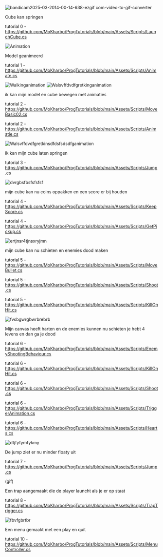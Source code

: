 ![bandicam2025-03-2014-00-14-638-ezgif com-video-to-gif-converter](https://github.com/user-attachments/assets/6f80913b-ee4e-4dda-b02e-4446637afcd3)

Cube kan springen

tutorial 0 -https://github.com/MoKharbo/ProgTutorials/blob/main/Assets/Scripts/LaunchCube.cs

![Animation](https://github.com/user-attachments/assets/1bcaa461-2051-4445-a667-23648fcd5b36)

Model geanimeerd

tutorial 1 -https://github.com/MoKharbo/ProgTutorials/blob/main/Assets/Scripts/Animate.cs

![Walkinganimation](https://github.com/user-attachments/assets/e399c5b0-0839-45a4-a2b6-7020c4e0ddeb)
![Walsvffdvdfgretkinganimation](https://github.com/user-attachments/assets/528a8db9-6349-466b-b626-38d10a5f6717)

ik kan mijn model en cube bewegen met animaties

tutorial 2 -https://github.com/MoKharbo/ProgTutorials/blob/main/Assets/Scripts/MoveBasic02.cs         
            
tutorial 2 -https://github.com/MoKharbo/ProgTutorials/blob/main/Assets/Scripts/Animatie.cs

![Walsvffdvdfgretkinsdfdsfsdsdfganimation](https://github.com/user-attachments/assets/f2085a20-b008-4c0f-b885-b9d8eeb36854)

ik kan mijn cube laten springen

tutorial 3 -https://github.com/MoKharbo/ProgTutorials/blob/main/Assets/Scripts/Jump.cs

![dvrgbsfbsfsfsfsf](https://github.com/user-attachments/assets/96c0659c-e3c7-45f7-892a-ae49cb4d3215)

mijn cube kan nu coins oppakken en een score er bij houden

tutorial 4 -https://github.com/MoKharbo/ProgTutorials/blob/main/Assets/Scripts/KeepScore.cs

tutorial 4 -https://github.com/MoKharbo/ProgTutorials/blob/main/Assets/Scripts/GetPickup.cs

![ertjnsr4tjnsxryjmn](https://github.com/user-attachments/assets/927786ac-2280-4410-b408-cee9a12160d9)

mijn cube kan nu schieten en enemies dood maken

tutorial 5 -https://github.com/MoKharbo/ProgTutorials/blob/main/Assets/Scripts/MoveBullet.cs

tutorial 5 -https://github.com/MoKharbo/ProgTutorials/blob/main/Assets/Scripts/Shoot.cs

tutorial 5 -https://github.com/MoKharbo/ProgTutorials/blob/main/Assets/Scripts/KillOnHit.cs

![fvsbgwrgbwrbrebrb](https://github.com/user-attachments/assets/0014fe08-e957-4ad9-bb2b-464b6f8ef251)

Mijn canvas heeft harten en de enemies kunnen nu schieten je hebt 4 levens en dan ga je dood

tutorial 6 -https://github.com/MoKharbo/ProgTutorials/blob/main/Assets/Scripts/EnemyShootingBehaviour.cs

tutorial 6 -https://github.com/MoKharbo/ProgTutorials/blob/main/Assets/Scripts/KillOnHit.cs

tutorial 6 -https://github.com/MoKharbo/ProgTutorials/blob/main/Assets/Scripts/Shoot.cs

tutorial 6 -https://github.com/MoKharbo/ProgTutorials/blob/main/Assets/Scripts/TriggerAnimation.cs

tutorial 6 -https://github.com/MoKharbo/ProgTutorials/blob/main/Assets/Scripts/Hearts.cs

![dtjfyfymfykmy](https://github.com/user-attachments/assets/07ea636f-6a46-4bc0-822e-57862d0558e3)

De jump ziet er nu minder floaty uit

tutorial 7 -https://github.com/MoKharbo/ProgTutorials/blob/main/Assets/Scripts/Jump.cs

(gif)

Een trap aangemaakt die de player launcht als je er op staat

tutorial 8 -https://github.com/MoKharbo/ProgTutorials/blob/main/Assets/Scripts/TrapTrigger.cs

![fbvfgbrtbr](https://github.com/user-attachments/assets/cda0c1e9-2140-4364-ad7f-4a8da6ef77e1)

Een menu gemaakt met een play en quit

tutorial 10 -https://github.com/MoKharbo/ProgTutorials/blob/main/Assets/Scripts/MenuController.cs

